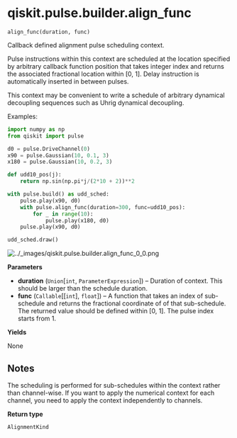 # qiskit.pulse.builder.align\_func



`align_func(duration, func)`

Callback defined alignment pulse scheduling context.

Pulse instructions within this context are scheduled at the location specified by arbitrary callback function position that takes integer index and returns the associated fractional location within \[0, 1]. Delay instruction is automatically inserted in between pulses.

This context may be convenient to write a schedule of arbitrary dynamical decoupling sequences such as Uhrig dynamical decoupling.

Examples:

```python
import numpy as np
from qiskit import pulse

d0 = pulse.DriveChannel(0)
x90 = pulse.Gaussian(10, 0.1, 3)
x180 = pulse.Gaussian(10, 0.2, 3)

def udd10_pos(j):
    return np.sin(np.pi*j/(2*10 + 2))**2

with pulse.build() as udd_sched:
    pulse.play(x90, d0)
    with pulse.align_func(duration=300, func=udd10_pos):
        for _ in range(10):
            pulse.play(x180, d0)
    pulse.play(x90, d0)

udd_sched.draw()
```

![../\_images/qiskit.pulse.builder.align\_func\_0\_0.png](/images/api/qiskit/0.34/qiskit.pulse.builder.align_func_0_0.png)

**Parameters**

*   **duration** (`Union`\[`int`, `ParameterExpression`]) – Duration of context. This should be larger than the schedule duration.
*   **func** (`Callable`\[\[`int`], `float`]) – A function that takes an index of sub-schedule and returns the fractional coordinate of of that sub-schedule. The returned value should be defined within \[0, 1]. The pulse index starts from 1.

**Yields**

None

## Notes

The scheduling is performed for sub-schedules within the context rather than channel-wise. If you want to apply the numerical context for each channel, you need to apply the context independently to channels.

**Return type**

`AlignmentKind`
